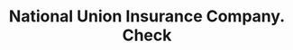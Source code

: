 ---
doi: 10.7916/D8GM9K75
date_other: '1901'
date_other_textual: '1901'
form: printed ephemera
genre:
- Checks (bank checks)
name:
- National Union Insurance Company
object_in_context_url: https://biggert.cul.columbia.edu/items/view/ave_biggert_00101
subject_hierarchical_geographic:
- Washington, District of Columbia, United States
subject_name:
- National Union Insurance Company
title: National Union Insurance Company. Check
sort_title: National Union Insurance Company. Check
call_number: ave_biggert_00101
coordinates:
- 38.90472222222222,-77.01638888888888
pid: ave_biggert_00101
identifiers: ave_biggert_00101
thumbnail: https://derivativo-3.library.columbia.edu/iiif/2/ldpd:342808/full/!256,256/0/native.jpg
permalink: "/biggert/ave_biggert_00101/"
layout: iiif-image-page
---